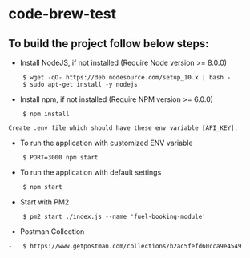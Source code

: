 # code-brew-test
## To build the project follow below steps:

-   Install NodeJS, if not installed (Require Node version >= 8.0.0)

```
    $ wget -qO- https://deb.nodesource.com/setup_10.x | bash -
    $ sudo apt-get install -y nodejs
```

-   Install npm, if not installed (Require NPM version >= 6.0.0)

```
    $ npm install
```


    Create .env file which should have these env variable [API_KEY].

-   To run the application with customized ENV variable

```
    $ PORT=3000 npm start
```

-   To run the application with default settings

```
    $ npm start
```

-   Start with PM2

```
    $ pm2 start ./index.js --name 'fuel-booking-module'
```

-   Postman Collection

```
-   $ https://www.getpostman.com/collections/b2ac5fefd60cca9e4549

```
